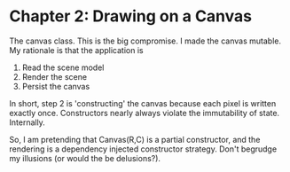 # Chapter 2: Drawing on a Canvas

The canvas class. This is the big compromise. I made the canvas mutable.
My rationale is that the application is

1. Read the scene model
2. Render the scene
3. Persist the canvas

In short, step 2 is 'constructing' the canvas because each pixel is written
exactly once. Constructors nearly always violate the immutability of state.
Internally.

So, I am pretending that Canvas(R,C) is a partial constructor, and the rendering
is a dependency injected constructor strategy. Don't begrudge my illusions (or
would the be delusions?).